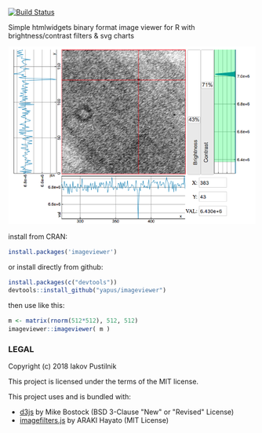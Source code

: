 [![Build Status](https://travis-ci.org/yapus/imageviewer.svg?branch=master)](https://travis-ci.org/yapus/imageviewer)

Simple htmlwidgets binary format image viewer for R with brightness/contrast filters & svg charts

![imageviewer example](https://github.com/yapus/imageviewer/raw/gh_pages/images/imageviewer_example.png)

install from CRAN:
```R
install.packages('imageviewer')
```
or
install directly from github:
```R
install.packages(c("devtools"))
devtools::install_github("yapus/imageviewer")
```

then use like this:
```R
m <- matrix(rnorm(512*512), 512, 512)
imageviewer::imageviewer( m )
```


### LEGAL
Copyright (c) 2018 Iakov Pustilnik

This project is licensed under the terms of the MIT license.

This project uses and is bundled with:
* [d3js](https://github.com/d3/d3) by Mike Bostock (BSD 3-Clause "New" or "Revised" License)
* [imagefilters.js](https://github.com/arahaya/ImageFilters.js) by ARAKI Hayato (MIT License)
